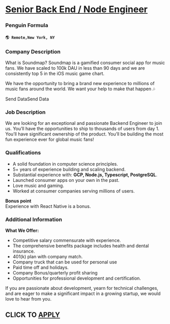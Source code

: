 # [Senior Back End / Node Engineer](https://www.remotewlb.com/apply/senior-back-end-node-engineer)  
### Penguin Formula  
#### `🌎 Remote,New York, NY`  

### **Company Description**

What is Soundmap? Soundmap is a gamified consumer social app for music fans. We have scaled to 100k DAU in less than 90 days and we are consistently top 5 in the iOS music game chart.  
  
We have the opportunity to bring a brand new experience to millions of music fans around the world. We want your help to make that happen 🎶

Send DataSend Data

###  **Job Description**

We are looking for an exceptional and passionate Backend Engineer to join us. You’ll have the opportunities to ship to thousands of users from day 1. You’ll have significant ownership of the product. You’ll be building the most fun experience ever for global music fans!

###  **Qualifications**

  * A solid foundation in computer science principles.
  * 5+ years of experience building and scaling backend.
  * Substantial experience with: **GCP, Node.js, Typescript, PostgreSQL**.
  * Launched consumer apps on your own in the past.
  * Love music and gaming.
  * Worked at consumer companies serving millions of users.

  
**Bonus point**  
Experience with React Native is a bonus.

###  **Additional Information**

 **What We Offer:**

  * Competitive salary commensurate with experience.
  * The comprehensive benefits package includes health and dental insurance.
  * 401(k) plan with company match.
  * Company truck that can be used for personal use
  * Paid time off and holidays.
  * Company Bonus/quarterly profit sharing
  * Opportunities for professional development and certification.

  
If you are passionate about development, yearn for technical challenges, and are eager to make a significant impact in a growing startup, we would love to hear from you.

  
## CLICK TO [APPLY](https://www.remotewlb.com/apply/senior-back-end-node-engineer)

